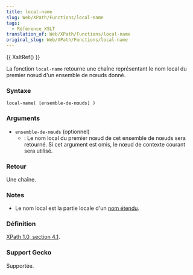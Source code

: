 ```yaml
---
title: local-name
slug: Web/XPath/Functions/local-name
tags:
  - Référence_XSLT
translation_of: Web/XPath/Functions/local-name
original_slug: Web/XPath/Fonctions/local-name
---
```

{{ XsltRef() }}

La fonction `local-name` retourne une chaîne représentant le nom local du premier nœud d'un ensemble de nœuds donné.

### Syntaxe

```
local-name( [ensemble-de-nœuds] )
```

### Arguments

- `ensemble-de-nœuds` (optionnel)
  - : Le nom local du premier nœud de cet ensemble de nœuds sera retourné. Si cet argument est omis, le nœud de contexte courant sera utilisé.

### Retour

Une chaîne.

### Notes

- Le nom local est la partie locale d'un [nom étendu](http://www.w3.org/TR/xpath#dt-expanded-name).

### Définition

[XPath 1.0, section 4.1](http://www.w3.org/TR/xpath#function-local-name).

### Support Gecko

Supportée.
